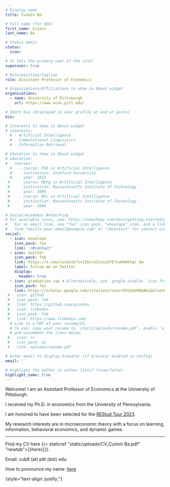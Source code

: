 ```yaml
---
# Display name
title: Cuimin Ba

# Full name (for SEO)
first_name: Cuimin
last_name: Ba

# Status emoji
status:
  icon: 

# Is this the primary user of the site?
superuser: true

# Role/position/tagline
role: Assistant Professor of Economics

# Organizations/Affiliations to show in About widget
organizations:
  - name: University of Pittsburgh
    url: https://www.econ.pitt.edu/

# Short bio (displayed in user profile at end of posts)
bio: 

# Interests to show in About widget
# interests:
  # - Artificial Intelligence
  # - Computational Linguistics
  # - Information Retrieval

# Education to show in About widget
# education:
#   courses:
  #   - course: PhD in Artificial Intelligence
  #     institution: Stanford University
  #     year: 2012
 #    - course: MEng in Artificial Intelligence
 #      institution: Massachusetts Institute of Technology
 #      year: 2009
 #    - course: BSc in Artificial Intelligence
 #      institution: Massachusetts Institute of Technology
 #      year: 2008

# Social/Academic Networking
# For available icons, see: https://wowchemy.com/docs/getting-started/page-builder/#icons
#   For an email link, use "fas" icon pack, "envelope" icon, and a link in the
#   form "mailto:your-email@example.com" or "/#contact" for contact widget.
social:
  - icon: envelope
    icon_pack: fas
    link: '/#contact'
  - icon: twitter
    icon_pack: fab
    link: https://x.com/cuiminb?s=21&t=SInysy5YEfsaRmWthgr_Ow
    label: Follow me on Twitter
    display:
      header: true
  - icon: graduation-cap # Alternatively, use `google-scholar` icon from `ai` icon pack
    icon_pack: fas
    link: https://scholar.google.com/citations?user=FD1XUxMAAAAJ&hl=en&oi=ao
 # - icon: github
 #   icon_pack: fab
 #   link: https://github.com/gcushen
 # - icon: linkedin
 #   icon_pack: fab
 #   link: https://www.linkedin.com/
  # Link to a PDF of your resume/CV.
  # To use: copy your resume to `static/uploads/resume.pdf`, enable `ai` icons in `params.yaml`,
  # and uncomment the lines below.
 # - icon: cv
 #   icon_pack: ai
 #   link: uploads/resume.pdf

# Enter email to display Gravatar (if Gravatar enabled in Config)
email: ''

# Highlight the author in author lists? (true/false)
highlight_name: true
---
```


Welcome! I am an Assistant Professor of Economics at the University of Pittsburgh.

I received my Ph.D. in economics from the University of Pennsylvania. 

I am honored to have been selected for the [REStud Tour 2023](https://sites.google.com/view/restudtour2023/home).

My research interests are in microeconomic theory with a focus on learning, information, behavioral economics, and dynamic games.

---

Find my CV here {{< staticref "static/uploads/CV_Cuimin Ba.pdf" "newtab">}}here{{</staticref>}}.

Email: cub8 (at) pitt (dot) edu

How to pronounce my name: [here](https://translate.google.com/?sl=auto&tl=zh-CN&text=%E8%90%83%E6%95%8F&op=translate)

{style="text-align: justify;"}

